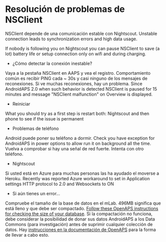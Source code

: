 # Resolución de problemas de NSClient

NSClient depende de una comunicación estable con Nightscout. Unstable connection leads to synchronization errors and high data usage.

If nobody is following you on Nightscout you can pause NSClient to save (a lot) battery life or setup connection only on wifi and during charging.

* ¿Cómo detectar la conexión inestable?

Vaya a la pestaña NSClient en AAPS y vea el registro. Comportamiento común es recibir PING cada ~ 30s y casi ninguno de los mensajes de reconexiones. Si ve muchas reconexiones, hay un problema. Since AndroidAPS 2.0 when such behavior is detected NSClient is paused for 15 minutes and message "NSClient malfunction" on Overview is displayed.

* Reiniciar

What you should try as a first step is restart both: Nightscout and then phone to see if the issue is permanent

* Problemas de teléfono

Android puede poner su teléfono a dormir. Check you have exception for AndroidAPS in power options to allow run it on background all the time. Vuelva a comprobar si hay una señal de red fuerte. Intenta con otro teléfono.

* Nightscout

Si usted está en Azure para muchas personas las ha ayudado el moverse a Heroku. Recently was reported Azure workaround to set in Application settings HTTP protocol to 2.0 and Websockets to ON

* Si aún tienes un error...

Compruebe el tamaño de la base de datos en el mLab. 496MB significa que está lleno y que debe ser compactado. [Follow these OpenAPS instructions for checking the size of your database](https://openaps.readthedocs.io/en/latest/docs/Troubleshooting/Rig-NS-communications-troubleshooting.html#mlab-maintenance). Si la compactación no funciona, debe considerar la posibilidad de donar sus datos AndroidAPS a los Data Commons (para investigación) antes de suprimir cualquier colección de datos. Hay [instrucciones en la documentación de OpenAPS](https://openaps.readthedocs.io/en/latest/docs/Give%20Back-Pay%20It%20Forward/data-commons-data-donation.html) para la forma de llevar a cabo esto.